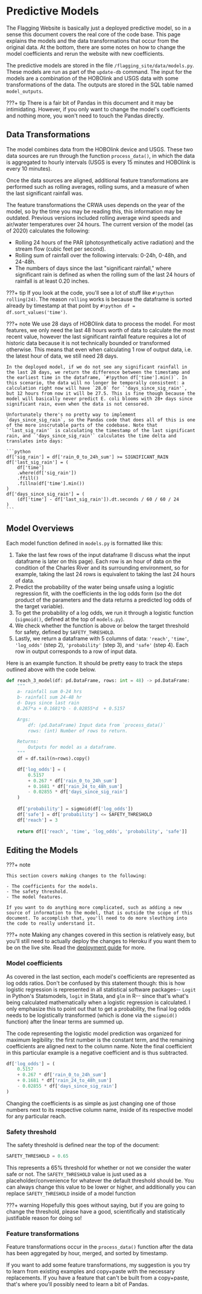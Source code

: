 # Predictive Models

The Flagging Website is basically just a deployed predictive model, so in a sense this document covers the real core of the code base. This page explains the models and the data transformations that occur from the original data. At the bottom, there are some notes on how to change the model coefficients and rerun the website with new coefficients.

The predictive models are stored in the file `/flagging_site/data/models.py`. These models are run as part of the `update-db` command. The input for the models are a combination of the HOBOlink and USGS data with some transformations of the data. The outputs are stored in the SQL table named `model_outputs`.

???+ tip
    There is a fair bit of Pandas in this document and it may be intimidating. However, if you only want to change the model's coefficients and nothing more, you won't need to touch the Pandas directly.

## Data Transformations

The model combines data from the HOBOlink device and USGS. These two data sources are run through the function `process_data()`, in which the data is aggregated to hourly intervals (USGS is every 15 minutes and HOBOlink is every 10 minutes).

Once the data sources are aligned, additional feature transformations are performed such as rolling averages, rolling sums, and a measure of when the last significant rainfall was.

The feature transformations the CRWA uses depends on the year of the model, so by the time you may be reading this, this information may be outdated. Previous versions included rolling average wind speeds and air/water temperatures over 24 hours. The current version of the model (as of 2020) calculates the following:

- Rolling 24 hours of the PAR (photosynthetically active radiation) and the stream flow (cubic feet per second).
- Rolling sum of rainfall over the following intervals: 0-24h, 0-48h, and 24-48h.
- The numbers of days since the last "significant rainfall," where significant rain is defined as when the rolling sum of the last 24 hours of rainfall is at least 0.20 inches.

???+ tip
    If you look at the code, you'll see a lot of stuff like `#!python rolling(24)`. The reason `rolling` works is because the dataframe is sorted already by timestamp at that point by `#!python df = df.sort_values('time')`.

???+ note
    We use 28 days of HOBOlink data to process the model. For most features, we only need the last 48 hours worth of data to calculate the most recent value, however the last significant rainfall feature requires a lot of historic data because it is not technically bounded or transformed otherwise. This means that even when calculating 1 row of output data, i.e. the latest hour of data, we still need 28 days.
    
    In the deployed model, if we do not see any significant rainfall in the last 28 days, we return the difference between the timestamp and the earliest time in the dataframe, `#!python df['time'].min()`. In this scenario, the data will no longer be temporally consistent: a calculation right now will have `28.0` for `'days_since_sig_rain'`, but 12 hours from now it will be 27.5. This is fine though because the model will basically never predict E. coli blooms with 28+ days since significant rain, even when the data is not censored.
    
    Unfortunately there's no pretty way to implement `days_since_sig_rain`, so the Pandas code that does all of this is one of the more inscrutable parts of the codebase. Note that `'last_sig_rain'` is calculating the timestamp of the last significant rain, and `'days_since_sig_rain'` calculates the time delta and translates into days:
    
    ```python
    df['sig_rain'] = df['rain_0_to_24h_sum'] >= SIGNIFICANT_RAIN
    df['last_sig_rain'] = (
        df['time']
        .where(df['sig_rain'])
        .ffill()
        .fillna(df['time'].min())
    )
    df['days_since_sig_rain'] = (
        (df['time'] - df['last_sig_rain']).dt.seconds / 60 / 60 / 24
    )
    ```

## Model Overviews

Each model function defined in `models.py` is formatted like this:

1. Take the last few rows of the input dataframe (I discuss what the input dataframe is later on this page). Each row is an hour of data on the condition of the Charles River and its surrounding environment, so for example, taking the last 24 rows is equivalent to taking the last 24 hours of data.
2. Predict the probability of the water being unsafe using a logistic regression fit, with the coefficients in the log odds form (so the dot product of the parameters and the data returns a predicted log odds of the target variable).
3. To get the probability of a log odds, we run it through a logistic function (`sigmoid()`, defined at the top of `models.py`).
4. We check whether the function is above or below the target threshold for safety, defined by `SAFETY_THRESHOLD`.
5. Lastly, we return a dataframe with 5 columns of data: `'reach'`, `'time'`, `'log_odds'` (step 2), `'probability'` (step 3), and `'safe'` (step 4). Each row in output corresponds to a row of input data.

Here is an example function. It should be pretty easy to track the steps outlined above with the code below.

```python
def reach_3_model(df: pd.DataFrame, rows: int = 48) -> pd.DataFrame:
    """
    a- rainfall sum 0-24 hrs
    b- rainfall sum 24-48 hr
    d- Days since last rain
    0.267*a + 0.1681*b - 0.02855*d  + 0.5157

    Args:
        df: (pd.DataFrame) Input data from `process_data()`
        rows: (int) Number of rows to return.

    Returns:
        Outputs for model as a dataframe.
    """
    df = df.tail(n=rows).copy()

    df['log_odds'] = (
        0.5157
        + 0.267 * df['rain_0_to_24h_sum']
        + 0.1681 * df['rain_24_to_48h_sum']
        - 0.02855 * df['days_since_sig_rain']
    )
    
    df['probability'] = sigmoid(df['log_odds'])
    df['safe'] = df['probability'] <= SAFETY_THRESHOLD
    df['reach'] = 3
    
    return df[['reach', 'time', 'log_odds', 'probability', 'safe']]
```

## Editing the Models

???+ note

    This section covers making changes to the following:
    
    - The coefficients for the models.
    - The safety threshold.
    - The model features.
    
    If you want to do anything more complicated, such as adding a new source of information to the model, that is outside the scope of this document. To accomplish that, you'll need to do more sleuthing into the code to really understand it.

???+ note
    Making any changes covered in this section is relatively easy, but you'll still need to actually deploy the changes to Heroku if you want them to be on the live site. Read the [deployment guide](../../deployment) for more.

### Model coefficients

As covered in the last section, each model's coefficients are represented as log odds ratios. Don't be confused by this statement though: this is how logistic regression is represented in all statistical software packages-- `Logit` in Python's Statsmodels, `logit` in Stata, and `glm` in R-- since that's what's being calculated mathematically when a logistic regression is calculated. I only emphasize this to point out that to get a probability, the final log odds needs to be logistically transformed (which is done via the `sigmoid()` function) after the linear terms are summed up.

The code representing the logistic model prediction was organized for maximum legibility: the first number is the constant term, and the remaining coefficients are aligned next to the column name. Note the final coefficient in this particular example is a negative coefficient and is thus subtracted.

```python
df['log_odds'] = (
    0.5157
    + 0.267 * df['rain_0_to_24h_sum']
    + 0.1681 * df['rain_24_to_48h_sum']
    - 0.02855 * df['days_since_sig_rain']
)
```

Changing the coefficients is as simple as just changing one of those numbers next to its respective column name, inside of its respective model for any particular reach.

### Safety threshold

The safety threshold is defined near the top of the document:

```python
SAFETY_THRESHOLD = 0.65
```

This represents a 65% threshold for whether or not we consider the water safe or not. The `SAFETY_THRESHOLD` value is just used as a placeholder/convenience for whatever the default threshold should be. You can always change this value to be lower or higher, and additionally you can replace `SAFETY_THRESHOLD` inside of a model function

???+ warning
    Hopefully this goes without saying, but if you are going to change the threshold, please have a good, scientifically and statistically justifiable reason for doing so!

### Feature transformations

Feature transformations occur in the `process_data()` function after the data has been aggregated by hour, merged, and sorted by timestamp.

If you want to add some feature transformations, my suggestion is you try to learn from existing examples and copy+paste with the necessary replacements. If you have a feature that can't be built from a copy+paste, that's where you'll possibly need to learn a bit of Pandas.
